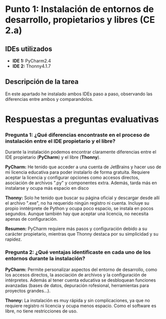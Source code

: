 # Punto 1: Instalación de entornos de desarrollo, propietarios y libres (CE 2.a)
## IDEs utilizados
- **IDE 1:** PyCharm2.4
- **IDE 2:** Thonny4.1.7

## Descripción de la tarea
En este apartado he instalado ambos IDEs paso a paso, observando las diferencias entre ambos y comparandolos.

# Respuestas a preguntas evaluativas
### Pregunta 1: ¿Qué diferencias encontraste en el proceso de instalación entre el IDE propietario y el libre?
Durante la instalación podemos encontrar claramente diferencias entre el IDE propietario (**PyCharm**) y el libre (**Thonny**).

**PyCharm:**
He tenido que acceder a una cuenta de JetBrains y hacer uso de mi licencia educativa para poder instalarlo de forma gratuita. Requiere aceptar la licencia y configurar opciones como accesos directos, asociación de archivos ".py" y componentes extra. Además, tarda más en instalarse y ocupa más espacio en disco

**Thonny:**
Solo he tenido que buscar su página oficial y descargar desde allí el archivo ".exe", no ha requerido ningún registro ni cuenta. Incluye su propio inntérprete de Python y ocupa poco espacio, se instala en pocos segundos. Aunque también hay que aceptar una licencia, no necesita apenas de configuración.

**Resumen:** PyCharm requiere más pasos y configuración debido a su carácter propietario, mientras que Thonny destaca por su simplicidad y su rapidez.

### Pregunta 2: ¿Qué ventajas identificaste en cada uno de los entornos durante la instalación?
**PyCharm:**
Permite personalizar aspectos del entorno de desarrollo, como los accesos directos, la asociación de archivos y la configuración de intérpretes. Además al tener cuenta educativa se desbloquean funciones avanzadas (bases de datos, depuración rofesional, herramientas para proyectos grandes...).

**Thonny:**
La instalación es muy rápida y sin complicaciones, ya que no requiere registro ni licencia y ocupa menos espacio. Como el software es libre, no tiene restricciones de uso.


